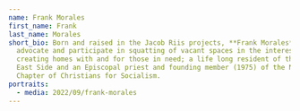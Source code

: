 ```yaml
---
name: Frank Morales
first_name: Frank
last_name: Morales
short_bio: Born and raised in the Jacob Riis projects, **Frank Morales** is an
  advocate and participate in squatting of vacant spaces in the interests of
  creating homes with and for those in need; a life long resident of the Lower
  East Side and an Episcopal priest and founding member (1975) of the NYC
  Chapter of Christians for Socialism.
portraits:
  - media: 2022/09/frank-morales
---
```

